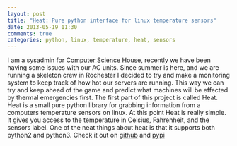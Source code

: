 ```yaml
---
layout: post
title: "Heat: Pure python interface for linux temperature sensors"
date: 2013-05-19 11:30
comments: true
categories: python, linux, temperature, heat, sensors
---
```


I am a sysadmin for [Computer Science House](http://csh.rit.edu), recently we
have been having some issues with our AC units. Since summer is here, and we
are running a skeleton crew in Rochester I decided to try and make a monitoring
system to keep track of how hot our servers are running. This way we can try
and keep ahead of the game and predict what machines will be effected by thermal
emergencies first. The first part of this project is called Heat. Heat is a small
pure python library for grabbing information from a computers temperature sensors
on linux. At this point Heat is really simple. It gives you access to the
temperature in Celsius, Fahrenheit, and the sensors label. One of the neat things
about heat is that it supports both python2 and python3.
Check it out on [github](https://github.com/rossdylan/heat) and [pypi](https://pypi.python.org/pypi/heat/0.1.1)
